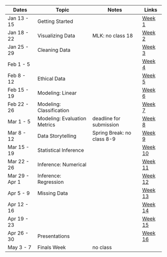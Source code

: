 | Dates | Topic | Notes | Links |
|-----------|------|------|------|
| Jan 13 - 15 | Getting Started | | [Week 1](/week1/) |
| Jan 18 - 22 | Visualizing Data | MLK: no class 18 | [Week 2](/week2/) |
| Jan 25 - 29 | Cleaning Data | | [Week 3](/week3/) |
| Feb 1 - 5 |  | | [Week 4]() |
| Feb 8 - 12 | Ethical Data | | [Week 5]()  |
| Feb 15 - 19 | Modeling: Linear |  |[Week 6]() |
| Feb 22 - 26 | Modeling: Classification |  | [Week 7]() |
| Mar 1 - 5 | Modeling: Evaluation Metrics | deadline for submission | [Week 8]() |
| Mar 8 - 12 | Data Storytelling| Spring Break: no class 8-9 | [Week 9]() |
| Mar 15 - 19 | Statistical Inference |  | [Week 10]() |
| Mar 22 - 26 | Inference: Numerical |  | [Week 11]() |
| Mar 29 - Apr 1 | Inference: Regression |  | [Week 12]() |
| Apr 5 - 9 | Missing Data |  | [Week 13]() |
| Apr 12 - 16 |  |  | [Week 14]() |
| Apr 19 - 23 | |  | [Week 15]() |
| Apr 26 - 30 | Presentations | | [Week 16]() |
| May 3 - 7 | Finals Week | no class |  |